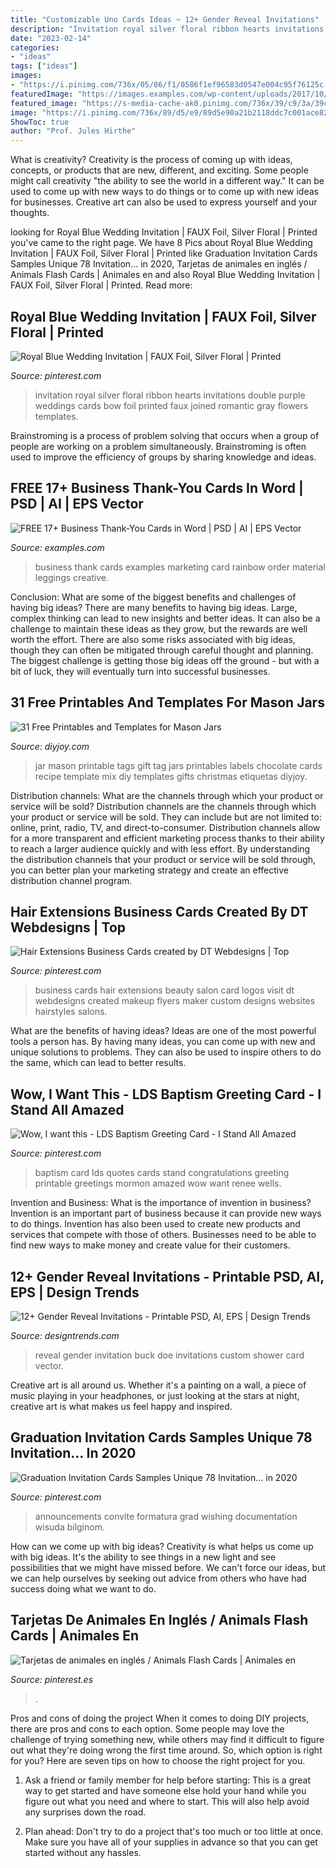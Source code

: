 ```yaml
---
title: "Customizable Uno Cards Ideas ~ 12+ Gender Reveal Invitations"
description: "Invitation royal silver floral ribbon hearts invitations double purple weddings cards bow foil printed faux joined romantic gray flowers templates"
date: "2023-02-14"
categories:
- "ideas"
tags: ["ideas"]
images:
- "https://i.pinimg.com/736x/05/86/f1/0586f1ef96583d0547e004c95f76125c--girl-baptism-congratulations-card.jpg"
featuredImage: "https://images.examples.com/wp-content/uploads/2017/10/small-business-1024x678.jpg"
featured_image: "https://s-media-cache-ak0.pinimg.com/736x/39/c9/3a/39c93a0b10b09e0521e74df1ab94a180--beauty-business-cards-hair-business-cards.jpg"
image: "https://i.pinimg.com/736x/89/d5/e9/89d5e90a21b2118ddc7c001ace827183.jpg"
ShowToc: true
author: "Prof. Jules Hirthe"
---
```



What is creativity?
Creativity is the process of coming up with ideas, concepts, or products that are new, different, and exciting. Some people might call creativity "the ability to see the world in a different way." It can be used to come up with new ways to do things or to come up with new ideas for businesses. Creative art can also be used to express yourself and your thoughts.

	

		
looking for Royal Blue Wedding Invitation | FAUX Foil, Silver Floral | Printed you've came to the right page. We have 8 Pics about Royal Blue Wedding Invitation | FAUX Foil, Silver Floral | Printed like Graduation Invitation Cards Samples Unique 78 Invitation… in 2020, Tarjetas de animales en inglés / Animals Flash Cards | Animales en and also Royal Blue Wedding Invitation | FAUX Foil, Silver Floral | Printed. Read more:
		
    
## Royal Blue Wedding Invitation | FAUX Foil, Silver Floral | Printed

<img loading=lazy src="https://i.pinimg.com/736x/b5/46/7c/b5467cc46c23748c8100b58c7aca3bb6--wedding-book-wedding-cards.jpg" onerror="this.onerror=null;this.src='https://tse2.mm.bing.net/th?id=OIP.bM1swYgHsSuDti65X0-eowHaHa&amp;pid=15.1';" alt="Royal Blue Wedding Invitation | FAUX Foil, Silver Floral | Printed">

_Source: pinterest.com_

>invitation royal silver floral ribbon hearts invitations double purple weddings cards bow foil printed faux joined romantic gray flowers templates. 

	

Brainstroming is a process of problem solving that occurs when a group of people are working on a problem simultaneously. Brainstroming is often used to improve the efficiency of groups by sharing knowledge and ideas.

    
## FREE 17+ Business Thank-You Cards In Word | PSD | AI | EPS Vector

<img loading=lazy src="https://images.examples.com/wp-content/uploads/2017/10/small-business-1024x678.jpg" onerror="this.onerror=null;this.src='https://tse2.mm.bing.net/th?id=OIP.LSUyv-dTlwmO5-eRsDc8FgHaE5&amp;pid=15.1';" alt="FREE 17+ Business Thank-You Cards in Word | PSD | AI | EPS Vector">

_Source: examples.com_

>business thank cards examples marketing card rainbow order material leggings creative. 

	

Conclusion: What are some of the biggest benefits and challenges of having big ideas?
There are many benefits to having big ideas. Large, complex thinking can lead to new insights and better ideas. It can also be a challenge to maintain these ideas as they grow, but the rewards are well worth the effort. There are also some risks associated with big ideas, though they can often be mitigated through careful thought and planning. The biggest challenge is getting those big ideas off the ground - but with a bit of luck, they will eventually turn into successful businesses.

    
## 31 Free Printables And Templates For Mason Jars

<img loading=lazy src="https://diyjoy.com/wp-content/uploads/2017/05/Mason-Jar-Gift-Tags.jpg" onerror="this.onerror=null;this.src='https://tse4.mm.bing.net/th?id=OIP.CcVil-g1cjSdlOAAhb_fnAHaPg&amp;pid=15.1';" alt="31 Free Printables and Templates for Mason Jars">

_Source: diyjoy.com_

>jar mason printable tags gift tag jars printables labels chocolate cards recipe template mix diy templates gifts christmas etiquetas diyjoy. 

	

Distribution channels: What are the channels through which your product or service will be sold?
Distribution channels are the channels through which your product or service will be sold. They can include but are not limited to: online, print, radio, TV, and direct-to-consumer. Distribution channels allow for a more transparent and efficient marketing process thanks to their ability to reach a larger audience quickly and with less effort. By understanding the distribution channels that your product or service will be sold through, you can better plan your marketing strategy and create an effective distribution channel program.

    
## Hair Extensions Business Cards Created By DT Webdesigns | Top

<img loading=lazy src="https://s-media-cache-ak0.pinimg.com/736x/39/c9/3a/39c93a0b10b09e0521e74df1ab94a180--beauty-business-cards-hair-business-cards.jpg" onerror="this.onerror=null;this.src='https://tse2.mm.bing.net/th?id=OIP.jwkFFrRnd7IfAm_nNHpCJQHaHU&amp;pid=15.1';" alt="Hair Extensions Business Cards created by DT Webdesigns | Top">

_Source: pinterest.com_

>business cards hair extensions beauty salon card logos visit dt webdesigns created makeup flyers maker custom designs websites hairstyles salons. 

	

What are the benefits of having ideas?
Ideas are one of the most powerful tools a person has. By having many ideas, you can come up with new and unique solutions to problems. They can also be used to inspire others to do the same, which can lead to better results.

    
## Wow, I Want This - LDS Baptism Greeting Card - I Stand All Amazed

<img loading=lazy src="https://i.pinimg.com/736x/05/86/f1/0586f1ef96583d0547e004c95f76125c--girl-baptism-congratulations-card.jpg" onerror="this.onerror=null;this.src='https://tse1.mm.bing.net/th?id=OIP.f3sPA1ljrNhBZtE1KxNPBQHaKY&amp;pid=15.1';" alt="Wow, I want this - LDS Baptism Greeting Card - I Stand All Amazed">

_Source: pinterest.com_

>baptism card lds quotes cards stand congratulations greeting printable greetings mormon amazed wow want renee wells. 

	

Invention and Business: What is the importance of invention in business?
Invention is an important part of business because it can provide new ways to do things. Invention has also been used to create new products and services that compete with those of others. Businesses need to be able to find new ways to make money and create value for their customers.

    
## 12+ Gender Reveal Invitations - Printable PSD, AI, EPS | Design Trends

<img loading=lazy src="https://images.designtrends.com/wp-content/uploads/2016/11/20181551/Custom-Gender-Reveal-Invitation.jpg" onerror="this.onerror=null;this.src='https://tse3.mm.bing.net/th?id=OIP.mdv638RkUvJL4lOEWlSSCQHaHR&amp;pid=15.1';" alt="12+ Gender Reveal Invitations - Printable PSD, AI, EPS | Design Trends">

_Source: designtrends.com_

>reveal gender invitation buck doe invitations custom shower card vector. 

	

Creative art is all around us. Whether it's a painting on a wall, a piece of music playing in your headphones, or just looking at the stars at night, creative art is what makes us feel happy and inspired.

    
## Graduation Invitation Cards Samples Unique 78 Invitation… In 2020

<img loading=lazy src="https://i.pinimg.com/736x/c3/4e/e7/c34ee7d231595af8d09292f0ca19d537.jpg" onerror="this.onerror=null;this.src='https://tse2.mm.bing.net/th?id=OIP.CSu65efnS12aIXHxKrYP7wHaI-&amp;pid=15.1';" alt="Graduation Invitation Cards Samples Unique 78 Invitation… in 2020">

_Source: pinterest.com_

>announcements convite formatura grad wishing documentation wisuda bilginom. 

	

How can we come up with big ideas?
Creativity is what helps us come up with big ideas. It's the ability to see things in a new light and see possibilities that we might have missed before. We can't force our ideas, but we can help ourselves by seeking out advice from others who have had success doing what we want to do.

    
## Tarjetas De Animales En Inglés / Animals Flash Cards | Animales En

<img loading=lazy src="https://i.pinimg.com/736x/89/d5/e9/89d5e90a21b2118ddc7c001ace827183.jpg" onerror="this.onerror=null;this.src='https://tse1.mm.bing.net/th?id=OIP.ge-kHlNQwZXUblW7ZBuPxwHaKd&amp;pid=15.1';" alt="Tarjetas de animales en inglés / Animals Flash Cards | Animales en">

_Source: pinterest.es_

>. 

	

Pros and cons of doing the project
When it comes to doing DIY projects, there are pros and cons to each option. Some people may love the challenge of trying something new, while others may find it difficult to figure out what they're doing wrong the first time around.  So, which option is right for you? Here are seven tips on how to choose the right project for you.
1) Ask a friend or family member for help before starting: This is a great way to get started and have someone else hold your hand while you figure out what you need and where to start. This will also help avoid any surprises down the road.

2) Plan ahead: Don't try to do a project that's too much or too little at once. Make sure you have all of your supplies in advance so that you can get started without any hassles.

